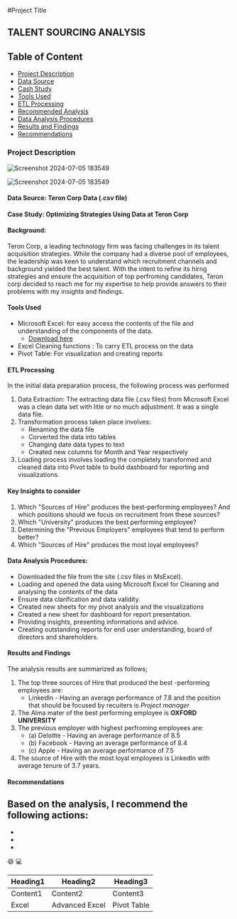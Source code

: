 #Project Title

## TALENT SOURCING ANALYSIS

## Table of Content 

- [Project Description](#project-description)
- [Data Source](#data-source)
- [Cash Study](#casestudy)
- [Tools Used](#tools-used)
- [ETL Processing](#etl-processing)
- [Recommended Analysis](#recommended-analysis)
- [Data Analysis Procedures](#data-analysis-procedures)
- [Results and Findings](#results-and-findings)
- [Recommendations](#recommendations)

### Project Description

 ![Screenshot 2024-07-05 183549](https://github.com/AlaskaDav/alaskadavid/assets/155531290/40c70846-3111-4db4-9b57-35761c868ade)

 ![Screenshot 2024-07-05 183549](https://github.com/AlaskaDav/alaskadavid/assets/155531290/c8db70cf-7ec8-4847-a104-b53b13472b94)


#### Data Source: Teron Corp Data (.csv file)

#### Case Study: Optimizing Strategies Using Data at Teron Corp	

#### Background:

Teron Corp, a leading technology firm was facing challenges in its talent acquisition strategies. While the company had a diverse pool of employees, the leadership was keen to understand which recruitment channels and background yielded the best talent. With the intent to refine its hirng strategies and ensure the acquisition of top perfroming candidates, Teron corp decided to reach me for my expertise to help provide answers to their problems with my insights and findings.

#### Tools Used 

- Microsoft Excel: for easy access the contents of the file and understanding of the components of the data.
    - [Download here](http://microsoft.com)
- Excel Cleaning functions : To carry ETL process on the data
- Pivot Table: For visualization and creating reports

#### ETL Processing

In the initial data preparation process, the following process was performed
1. Data Extraction: The extracting data file (.csv files) from Microsoft Excel was a clean data set with litle or no much adjustment. It was a single data file. 
2. Transformation process taken place involves:
   - Renaming the data file
   - Corverted the data into tables
   - Changing date data types to text
   - Created new columns for Month and Year respectively
4. Loading process involves loading the completely transformed and cleaned data into Pivot table to build dashboard for reporting and visualizations.
 
#### Key Insights to consider

1.	Which "Sources of Hire" produces the best-performing employees? And which positions should we focus on recruitment from these sources?
2.	Which "University" produces the best performing employee?
3.	Determining the "Previous Employers" employees that tend to perform better?
4.	Which "Sources of Hire" produces the most loyal employees?

#### Data Analysis Procedures:

- Downloaded the file from the site (.csv files in MsExcel).
- Loading and opened the data using Microsoft Excel for Cleaning and analysing the contents of the data
- Ensure data clarification and data validity.
- Created new sheets for my pivot analysis and the visualizations
- Created a new sheet for dashboard for report presentation. 
- Providing insights, presenting informations and advice.
- Creating outstanding reports for end user understanding, board of directors and shareholders.

#### Results and Findings

The analysis results are summarized as follows;
1. The top three sources of Hire that produced the best -performing employees are:
   - LinkedIn - Having an average performance of 7.8 and the position that should be focused by recuiters is *Project manager*
2. The Alma mater of the best performing employee is **OXFORD UNIVERSITY**
3. The previous employer with highest perfroming employees are:
   - (a) Deloitte - Having an average performance of 8.5
   - (b) Facebook - Having an average performance of 8.4
   - (c) Apple - Having an average performance of 7.5
4. The source of Hire with the most loyal employees is LinkedIn with average tenure of 3.7 years.

#### Recommendations
Based on the analysis, I recommend the following actions:
 - 
 - 
 - 
 -  



😄 
💻

|Heading1|Heading2|Heading3|
|--------|--------|--------|
|Content1|Content2|Content3|
|Excel |Advanced Excel |Pivot Table |

